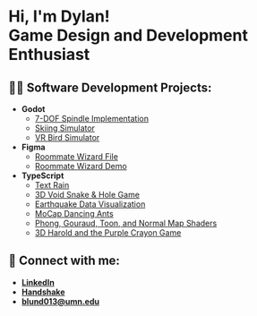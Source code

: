 <h1>Hi, I'm Dylan! <br/>Game Design and Development Enthusiast</h1>

<h2>👨‍💻 Software Development Projects:</h2>

- <b>Godot</b>
  - [7-DOF Spindle Implementation](https://github.com/Dylanosaurus/7-DOF-Spindle)
  - [Skiing Simulator](https://github.com/Dylanosaurus/Bird-Simulator)
  - [VR Bird Simulator](https://github.com/Dylanosaurus/7-DOF-Spindle)
- <b>Figma</b>
  - [Roommate Wizard File](https://www.figma.com/file/ab7jqWevbPjnmjzOOEEKDy/Roommate-Wizard?type=design&node-id=0%3A1&mode=design&t=aZTSwcTB9hnJIMiG-1)
  - [Roommate Wizard Demo](https://www.figma.com/proto/ab7jqWevbPjnmjzOOEEKDy/Roommate-Wizard?type=design&node-id=357-1164&scaling=scale-down&page-id=0%3A1&starting-point-node-id=357%3A1164)
- <b>TypeScript</b>
  - [Text Rain](https://csci-4611-fall-2023.github.io/assignment-1-Dylanosaurus/)
  - [3D Void Snake & Hole Game](https://csci-4611-fall-2023.github.io/assignment-2-Dylanosaurus/)
  - [Earthquake Data Visualization](https://csci-4611-fall-2023.github.io/assignment-3-Dylanosaurus/)
  - [MoCap Dancing Ants](https://csci-4611-fall-2023.github.io/assignment-4-Dylanosaurus/)
  - [Phong, Gouraud, Toon, and Normal Map Shaders](https://csci-4611-fall-2023.github.io/assignment-5-Dylanosaurus/)
  - [3D Harold and the Purple Crayon Game](https://csci-4611-fall-2023.github.io/assignment-6-Dylanosaurus/)

<h2> 🤳 Connect with me:</h2>

- [<b>LinkedIn</b>](https://www.linkedin.com/in/dylan-blundell-2b5a421b9/)
- [<b>Handshake</b>](https://umn.joinhandshake.com/stu/users/25910019)
- <b>blund013@umn.edu</b>
